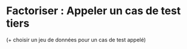 # Factoriser : Appeler un cas de test tiers 

(+ choisir un jeu de données pour un cas de test appelé)
<!--stackedit_data:
eyJoaXN0b3J5IjpbLTEzMTU0ODU3NV19
-->
